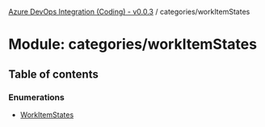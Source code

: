 [Azure DevOps Integration (Coding) - v0.0.3](../README.md) / categories/workItemStates

# Module: categories/workItemStates

## Table of contents

### Enumerations

- [WorkItemStates](../enums/categories_workItemStates.WorkItemStates.md)
